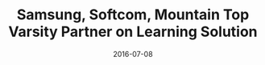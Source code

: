 ---
title: |-
    Samsung, Softcom, Mountain Top Varsity Partner on Learning Solution
date:   2016-07-08
source: Thisday
link:   |-
    http://www.thisdaylive.com/index.php/2016/07/08/samsung-softcom-mountain-top-varsity-partner-on-learning-solution/
---
